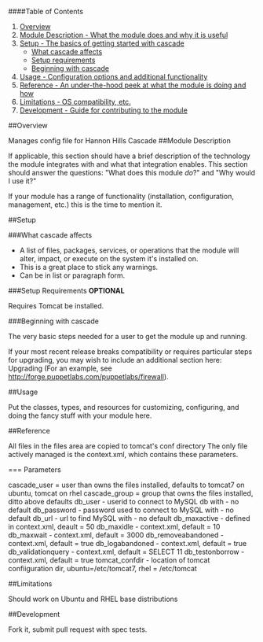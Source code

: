 ####Table of Contents

1. [Overview](#overview)
2. [Module Description - What the module does and why it is useful](#module-description)
3. [Setup - The basics of getting started with cascade](#setup)
    * [What cascade affects](#what-cascade-affects)
    * [Setup requirements](#setup-requirements)
    * [Beginning with cascade](#beginning-with-cascade)
4. [Usage - Configuration options and additional functionality](#usage)
5. [Reference - An under-the-hood peek at what the module is doing and how](#reference)
5. [Limitations - OS compatibility, etc.](#limitations)
6. [Development - Guide for contributing to the module](#development)

##Overview

Manages config file for Hannon Hills Cascade
##Module Description

If applicable, this section should have a brief description of the technology the module integrates with and what that integration enables. This section should answer the questions: "What does this module *do*?" and "Why would I use it?"

If your module has a range of functionality (installation, configuration, management, etc.) this is the time to mention it.

##Setup

###What cascade affects

* A list of files, packages, services, or operations that the module will alter, impact, or execute on the system it's installed on.
* This is a great place to stick any warnings.
* Can be in list or paragraph form. 

###Setup Requirements **OPTIONAL**

Requires Tomcat be installed.

###Beginning with cascade

The very basic steps needed for a user to get the module up and running. 

If your most recent release breaks compatibility or requires particular steps for upgrading, you may wish to include an additional section here: Upgrading (For an example, see http://forge.puppetlabs.com/puppetlabs/firewall).

##Usage

Put the classes, types, and resources for customizing, configuring, and doing the fancy stuff with your module here. 

##Reference

All files in the files area are copied to tomcat's conf directory
The only file actively managed is the context.xml, which contains these
parameters.

=== Parameters

cascade_user = user than owns the files installed, defaults to tomcat7 on ubuntu, tomcat on rhel
cascade_group = group that owns the files installed, ditto above defaults
db_user - userid to connect to MySQL db with - no default
db_password - password used to connect to MySQL with - no default
db_url - url to find MySQL with - no default
db_maxactive - defined in context.xml, deault = 50
db_maxidle - context.xml, default = 10
db_maxwait - context.xml, default = 3000
db_removeabandoned - context.xml, default = true
db_logabandoned - context.xml, default = true
db_validationquery - context.xml, default = SELECT 11
db_testonborrow - context.xml, default = true
tomcat_confdir - location of tomcat confiiguration dir, ubuntu=/etc/tomcat7, rhel = /etc/tomcat


##Limitations

Should work on Ubuntu and RHEL base distributions

##Development

Fork it, submit pull request with spec tests.
